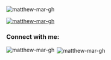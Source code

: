 <p align="left"> <img src="https://komarev.com/ghpvc/?username=matthew-mar-gh&label=Profile%20views&color=0e75b6&style=flat" alt="matthew-mar-gh" /> </p>

<p align="left"> <a href="https://github.com/ryo-ma/github-profile-trophy"><img src="https://github-profile-trophy.vercel.app/?username=matthew-mar-gh" alt="matthew-mar-gh" /></a> </p>

<h3 align="left">Connect with me:</h3>
<p align="left">
</p>

<p><img align="left" src="https://github-readme-stats.vercel.app/api/top-langs?username=matthew-mar-gh&show_icons=true&locale=en&layout=compact" alt="matthew-mar-gh" /></p>

<p>&nbsp;<img align="center" src="https://github-readme-stats.vercel.app/api?username=matthew-mar-gh&show_icons=true&locale=en" alt="matthew-mar-gh" /></p>
